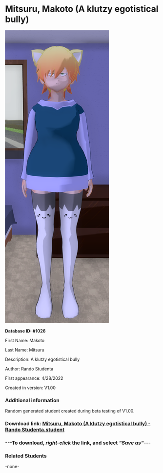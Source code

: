 # Mitsuru, Makoto (A klutzy egotistical bully)

<img src="../../Files/Images/Mitsuru, Makoto (A klutzy egotistical bully).png" title="Mitsuru, Makoto (A klutzy egotistical bully) - Rando Studenta">

**Database ID: #1026**

First Name: Makoto

Last Name: Mitsuru

Description: A klutzy egotistical bully

Author: Rando Studenta

First appearance: 4/28/2022

Created in version: V1.00

### Additional information

Random generated student created during beta testing of V1.00.

### Download link: <a href="https://raw.githubusercontent.com/Arbiter1223/Daigaku-Gurashi-Custom-Students/master/Files/Student%20Files/Mitsuru%2C%20Makoto%20(A%20klutzy%20egotistical%20bully)%20-%20Rando%20Studenta.student">Mitsuru, Makoto (A klutzy egotistical bully) - Rando Studenta.student</a>

### ---**To download, _right-click_ the link, and select _"Save as"_**---

### Related Students

-none-
